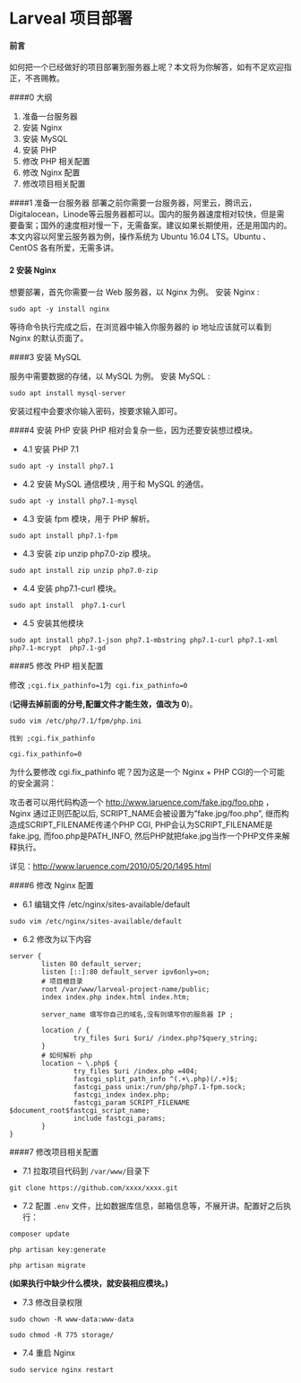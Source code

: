 # Larveal 项目部署

#### 前言
 如何把一个已经做好的项目部署到服务器上呢？本文将为你解答，如有不足欢迎指正，不吝赐教。

####0 大纲
1. 准备一台服务器
2. 安装 Nginx
3. 安装 MySQL
4. 安装 PHP 
5. 修改 PHP 相关配置
6. 修改 Nginx 配置
7. 修改项目相关配置

####1 准备一台服务器
部署之前你需要一台服务器，阿里云，腾讯云，Digitalocean，Linode等云服务器都可以。国内的服务器速度相对较快，但是需要备案；国外的速度相对慢一下，无需备案。建议如果长期使用，还是用国内的。本文内容以阿里云服务器为例，操作系统为 Ubuntu 16.04 LTS。Ubuntu 、CentOS 各有所爱，无需多讲。

#### 2 安装 Nginx
想要部署，首先你需要一台 Web 服务器，以 Nginx 为例。
安装 Nginx :

```
sudo apt -y install nginx
```
等待命令执行完成之后，在浏览器中输入你服务器的 ip 地址应该就可以看到 Nginx 的默认页面了。

####3 安装 MySQL

服务中需要数据的存储，以 MySQL 为例。
安装 MySQL :

```
sudo apt install mysql-server
```
安装过程中会要求你输入密码，按要求输入即可。

####4 安装 PHP
安装 PHP 相对会复杂一些，因为还要安装想过模块。

* 4.1 安装 PHP 7.1

```
sudo apt -y install php7.1
```
* 4.2 安装 MySQL 通信模块 , 用于和 MySQL 的通信。

```
sudo apt -y install php7.1-mysql
```
* 4.3 安装 fpm 模块，用于 PHP 解析。

```
sudo apt install php7.1-fpm
```
* 4.3 安装 zip unzip php7.0-zip 模块。

```
sudo apt install zip unzip php7.0-zip
```
* 4.4 安装 php7.1-curl 模块。

```
sudo apt install  php7.1-curl
```
* 4.5 安装其他模块

```
sudo apt install php7.1-json php7.1-mbstring php7.1-curl php7.1-xml php7.1-mcrypt  php7.1-gd 
```
####5 修改 PHP 相关配置

 修改 ```;cgi.fix_pathinfo=1```为``` cgi.fix_pathinfo=0``` 
 
 (**记得去掉前面的分号,配置文件才能生效，值改为 0**)。

```
sudo vim /etc/php/7.1/fpm/php.ini

找到 ;cgi.fix_pathinfo

cgi.fix_pathinfo=0
```

为什么要修改 cgi.fix_pathinfo 呢？因为这是一个 Nginx + PHP CGI的一个可能的安全漏洞：

>
攻击者可以用代码构造一个 http://www.laruence.com/fake.jpg/foo.php ，Nginx 通过正则匹配以后, SCRIPT_NAME会被设置为”fake.jpg/foo.php”, 继而构造成SCRIPT_FILENAME传递个PHP CGI, PHP会认为SCRIPT_FILENAME是fake.jpg, 而foo.php是PATH_INFO, 然后PHP就把fake.jpg当作一个PHP文件来解释执行。

详见：http://www.laruence.com/2010/05/20/1495.html

####6  修改 Nginx 配置

* 6.1 编辑文件 /etc/nginx/sites-available/default

```
sudo vim /etc/nginx/sites-available/default
```

* 6.2 修改为以下内容

```
server {
        listen 80 default_server;
        listen [::]:80 default_server ipv6only=on;
        # 项目根目录
        root /var/www/larveal-project-name/public;
        index index.php index.html index.htm;

        server_name 填写你自己的域名,没有则填写你的服务器 IP ;

        location / {
                try_files $uri $uri/ /index.php?$query_string;
        }
        # 如何解析 php 
        location ~ \.php$ {
                try_files $uri /index.php =404;
                fastcgi_split_path_info ^(.+\.php)(/.+)$;
                fastcgi_pass unix:/run/php/php7.1-fpm.sock;
                fastcgi_index index.php;
                fastcgi_param SCRIPT_FILENAME $document_root$fastcgi_script_name;
                include fastcgi_params;
        }
}
```
####7 修改项目相关配置
* 7.1 拉取项目代码到 ```/var/www/```目录下

```
git clone https://github.com/xxxx/xxxx.git
```
* 7.2 配置 ```.env``` 文件，比如数据库信息，邮箱信息等，不展开讲。配置好之后执行：

```
composer update

php artisan key:generate

php artisan migrate
```
**(如果执行中缺少什么模块，就安装相应模块。)**

* 7.3 修改目录权限

```
sudo chown -R www-data:www-data 

sudo chmod -R 775 storage/

```
* 7.4 重启 Nginx

```
sudo service nginx restart
```


